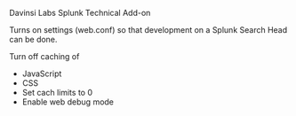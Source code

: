 Davinsi Labs Splunk Technical Add-on

Turns on settings (web.conf) so that development on a Splunk Search Head can be done.

Turn off caching of
- JavaScript
- CSS
- Set cach limits to 0
- Enable web debug mode
